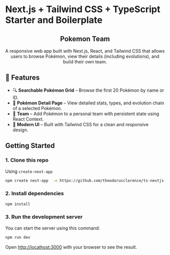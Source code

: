 # Next.js + Tailwind CSS + TypeScript Starter and Boilerplate

<div align="center">
  <h2>Pokemon Team </h2>
  <p>A responsive web app built with Next.js, React, and Tailwind CSS that allows users to browse Pokémon, view their details (including evolutions), and build their own team.
</p>



</div>

## 🌟 Features


- 🔍 **Searchable Pokémon Grid** – Browse the first 20 Pokémon by name or ID.
- 📄 **Pokémon Detail Page** – View detailed stats, types, and evolution chain of a selected Pokémon.
- 🧠 **Team** – Add Pokémon to a personal team with persistent state using React Context.
- 🎨 **Modern UI** – Built with Tailwind CSS for a clean and responsive design.



## Getting Started

### 1. Clone this repo 

 Using `create-next-app`

   ```bash
   npm create next-app  -e https://github.com/theodorusclarence/ts-nextjs-tailwind-starter ts-pnpm
   ```

   

### 2. Install dependencies


```bash
npm install
```

### 3. Run the development server

You can start the server using this command:

```bash
npm run dev
```

Open [http://localhost:3000](http://localhost:3000) with your browser to see the result.

